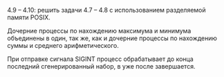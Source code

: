4.9 – 4.10: решить задачи 4.7 – 4.8 с использованием разделяемой памяти POSIX.

Дочерние процессы по нахождению максимума и минимума объединены в один, так же, как и дочерние процессы по нахождению суммы и среднего арифметического.

При отправке сигнала SIGINT процесс обрабатывает до конца последний сгенерированный набор, в уже после завершается.

